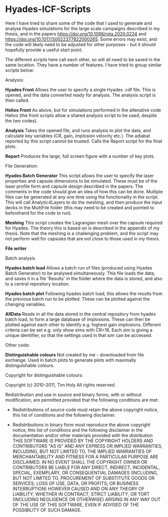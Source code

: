 # Hyades-ICF-Scripts

Here I have tried to share some of the code that I used to generate and analyse Hyades simulations for the large scale campaigns described in my thesis, and in the papers https://doi.org/10.1098/rsta.2020.0224 and https://doi.org/10.1017/S0022377822000265.
Some errors may exist, and the code will likely need to be adjusted for other purposes - but it should hopefully provide a useful start point.

The different scripts here call each other, so will all need to be saved in the same location. They have a number of features. I have tried to group similar scripts below:


Analysis:

**Hyades Front**
Allows the user to specify a single Hyades .cdf file. This is opened, and the data converted ready for analysis. The analysis script is then called.

**Helios Front**
As above, but for simulations performed in the altenative code Helios (the front scripts allow a shared analysis script to be used, despite the two codes).

**Analysis**
Takes the opened file, and runs analysis to plot the data, and calculate key variables (CR, gain, implosion velocity etc.). The adiabat reported by this script cannot be trusted. Calls the Report script for the final plots.

**Report**
Produces the large, full screen figure with a number of key plots.




File Generation:

**Hyades Batch Generator**
This script allows the user to specify the laser properties and capsule dimensions to be simulated. These must be of the laser profile form and capsule design described in the papers. The comments in the code should give an idea of how this can be done. Multiple files can be generated at any one time using the functionality in the script. This will call Analytic4Layers to do the meshing, and then produce the input decks in the MultiFile folder (this may need to be created and pointed to beforehand for the code to run).

**Meshing**
This script creates the Lagrangian mesh over the capsule required for Hyades. The theory this is based on is described in the appendix of my thesis. Note that the meshing is a challenging problem, and the script may not perform well for capsules that are not close to those used in my thesis.

**File writer**



Batch analysis

**Hyades batch load**
Allows a batch run of files (produced using Hyades Batch Generator) to be analysed simultaneously. This file loads the data, and saves it in a file 'Results' in the folder where the data is stored, and also to a central repository location.

**Hyades batch plot**
Following hyades batch load, this allows the results from the previous batch run to be plotted. These can be plotted against the changing variables.

**AllData**
Reads in all the data stored in the central repository from hyades batch load, to form a large database of implosions. These can then be plotted against each other to identify e.g. highest gain implosions. Different criteria can be set e.g. only show sims with CR<16. Each sim is giving a unique identifier, so that the settings used in that sim can be accessed.



Other code:

**Distinguishable colours**
Not created by me - downloaded from file exchange. Used in batch plots to generate plots with maximally distinguishable colours.

Copyright for distinguishable colours:

Copyright (c) 2010-2011, Tim Holy
All rights reserved.

Redistribution and use in source and binary forms, with or without
modification, are permitted provided that the following conditions are met:

* Redistributions of source code must retain the above copyright notice, this
  list of conditions and the following disclaimer.

* Redistributions in binary form must reproduce the above copyright notice,
  this list of conditions and the following disclaimer in the documentation
  and/or other materials provided with the distribution
THIS SOFTWARE IS PROVIDED BY THE COPYRIGHT HOLDERS AND CONTRIBUTORS "AS IS"
AND ANY EXPRESS OR IMPLIED WARRANTIES, INCLUDING, BUT NOT LIMITED TO, THE
IMPLIED WARRANTIES OF MERCHANTABILITY AND FITNESS FOR A PARTICULAR PURPOSE ARE
DISCLAIMED. IN NO EVENT SHALL THE COPYRIGHT OWNER OR CONTRIBUTORS BE LIABLE
FOR ANY DIRECT, INDIRECT, INCIDENTAL, SPECIAL, EXEMPLARY, OR CONSEQUENTIAL
DAMAGES (INCLUDING, BUT NOT LIMITED TO, PROCUREMENT OF SUBSTITUTE GOODS OR
SERVICES; LOSS OF USE, DATA, OR PROFITS; OR BUSINESS INTERRUPTION) HOWEVER
CAUSED AND ON ANY THEORY OF LIABILITY, WHETHER IN CONTRACT, STRICT LIABILITY,
OR TORT (INCLUDING NEGLIGENCE OR OTHERWISE) ARISING IN ANY WAY OUT OF THE USE
OF THIS SOFTWARE, EVEN IF ADVISED OF THE POSSIBILITY OF SUCH DAMAGE.

